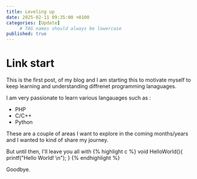 ```yaml
---
title: Leveling up
date: 2025-02-11 09:35:00 +0100
categories: [Update]
     # TAG names should always be lowercase
published: true
---
```



# Link start

This is the first post, of my blog and I am starting this to motivate myself to keep learning and understanding diffrenet programming lanaguages.

I am very passionate to learn various langauages such as :
- PHP
- C/C++
- Python

These are a couple of areas I want to explore in the coming months/years and I wanted to kind of share my journey.

But until then, I'll leave you all with
{% highlight c %}
void HelloWorld(){
  printf("Hello World! \n");
}
{% endhighlight %}


Goodbye.

